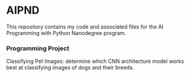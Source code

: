 # AIPND
This repository contains my code and associated files for the AI Programming with Python Nanodegree program. 

### Programming Project
Classifying Pet Images: determine which CNN architecture model works best at classifying images of dogs and their breeds.
